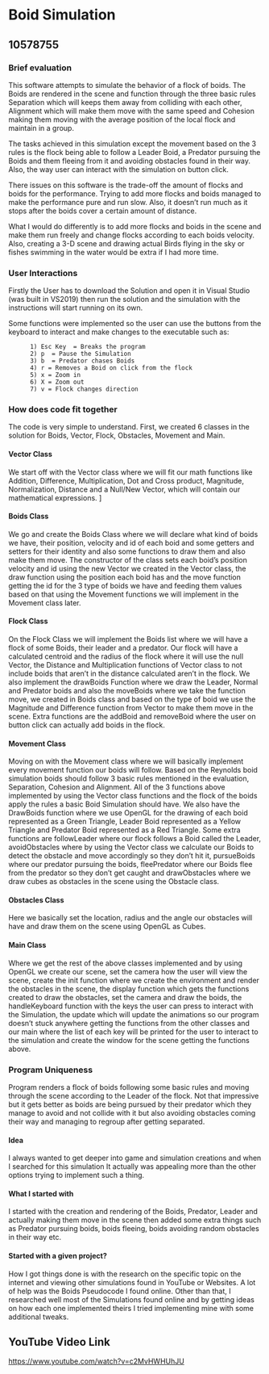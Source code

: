 # Boid Simulation

## 10578755

### Brief evaluation 

   This software attempts to simulate the behavior of a flock of boids. The Boids are rendered in the scene and function through the three basic rules Separation which will keeps them away from colliding with each other, Alignment which will make them move with the same speed and Cohesion making them moving with the average position of the local flock and maintain in a group. 
  
   The tasks achieved in this simulation except the movement based on the 3 rules is the flock being able to follow a Leader Boid, a Predator pursuing the Boids and them fleeing from it and avoiding obstacles found in their way. Also, the way user can interact with the simulation on button click.
  
   There issues on this software is the trade-off the amount of flocks and boids for the performance. Trying to add more flocks and boids managed to make the performance pure and run slow. Also, it doesn’t run much as it stops after the boids cover a certain amount of distance.
  
   What I would do differently is to add more flocks and boids in the scene and make them run freely and change flocks according to each boids velocity. Also, creating a 3-D scene and drawing actual Birds flying in the sky or fishes swimming in the water would be extra if I had more time.
  
### User Interactions
  
  Firstly the User has to download the Solution and open it in Visual Studio (was built in VS2019) then run the solution and the simulation with the instructions will start running on its own.
  
  Some functions were implemented so the user can use the buttons from the keyboard to interact and make changes to the executable such as:
  
          1) Esc Key  = Breaks the program
          2) p  = Pause the Simulation
          3) b  = Predator chases Boids
          4) r = Removes a Boid on click from the flock  
          5) x = Zoom in 
          6) X = Zoom out
          7) v = Flock changes direction
          
### How does code fit together

   The code is very simple to understand. First, we created 6 classes in the solution for Boids, Vector, Flock, Obstacles, Movement and Main. 
  
#### Vector Class

  We start off with the Vector class where we will fit our math functions like Addition, Difference, Multiplication, Dot and Cross product, Magnitude, Normalization, Distance and a Null/New Vector, which will contain our mathematical expressions. ]

#### Boids Class

  We go and create the Boids Class where we will declare what kind of boids we have, their position, velocity and id of each boid and some getters and setters for their identity and also some functions to draw them and also make them move.  The constructor of the class sets each boid’s position velocity and id using the new Vector we created in the Vector class, the draw function using the position each boid has and the move function getting the id for the 3 type of boids we have and feeding them values based on that using the Movement functions we will implement in the Movement class later. 

#### Flock Class

  On the Flock Class we will implement the Boids list where we will have a flock of some Boids, their leader and a predator. Our flock will have a calculated centroid and the radius of the flock where it will use the null Vector, the Distance and Multiplication functions of Vector class to not include boids that aren’t in the distance calculated aren’t in the flock. We also implement the drawBoids Function where we draw the Leader, Normal and Predator boids and also the moveBoids where we take the function move, we created in Boids class and based on the type of boid we use the Magnitude and Difference function from Vector to make them move in the scene. Extra functions are the addBoid and removeBoid where the user on button click can actually add boids in the flock. 

#### Movement Class

  Moving on with the Movement class where we will basically implement every movement function our boids will follow. Based on the Reynolds boid simulation boids should follow 3 basic rules mentioned in the evaluation, Separation, Cohesion and Alignment. All of the 3 functions above implemented by using the Vector class functions and the flock of the boids apply the rules a basic Boid Simulation should have. We also have the DrawBoids function where we use OpenGL for the drawing of each boid represented as a Green Triangle, Leader Boid represented as a Yellow Triangle and Predator Boid represented as a Red Triangle. Some extra functions are followLeader where our flock follows a Boid called the Leader, avoidObstacles where by using the Vector class we calculate our Boids to detect the obstacle and move accordingly so they don’t hit it, pursueBoids where our predator pursuing the boids, fleePredator where our Boids flee from the predator so they don’t get caught and drawObstacles where we draw cubes as obstacles in the scene using the Obstacle class.

#### Obstacles Class

   Here we basically set the location, radius and the angle our obstacles will have and draw them on the scene using OpenGL as Cubes.
  
#### Main Class

   Where we get the rest of the above classes implemented and by using OpenGL we create our scene, set the camera how the user will view the scene, create the init function where we create the environment and render the obstacles in the scene, the display function which gets the functions created to draw the obstacles, set the camera and draw the boids, the handleKeyboard function with the keys the user can press to interact with the Simulation, the update which will update the animations so our program doesn’t stuck anywhere getting the functions from the other classes and our main where the list of each key will be printed for the user to interact to the simulation and create the window for the scene getting the functions above.
  
### Program Uniqueness

   Program renders a flock of boids following some basic rules and moving through the scene according to the Leader of the flock. Not that impressive but it gets better as boids are being pursued by their predator which they manage to avoid and not collide with it but also avoiding obstacles coming their way and managing to regroup after getting separated.
  
#### Idea

   I always wanted to get deeper into game and simulation creations and when I searched for this simulation It actually was appealing more than the other options trying to implement such a thing. 
  
#### What I started with

   I started with the creation and rendering of the Boids, Predator, Leader and actually making them move in the scene then added some extra things such as Predator pursuing boids, boids fleeing, boids avoiding random obstacles in their way etc. 
  
#### Started with a given project?

   How I got things done is with the research on the specific topic on the internet and viewing other simulations found in YouTube or Websites. A lot of help was the Boids Pseudocode I found online. Other than that, I researched well most of the Simulations found online and by getting ideas on how each one implemented theirs I tried implementing mine with some additional tweaks. 

## YouTube Video Link
https://www.youtube.com/watch?v=c2MvHWHUhJU

